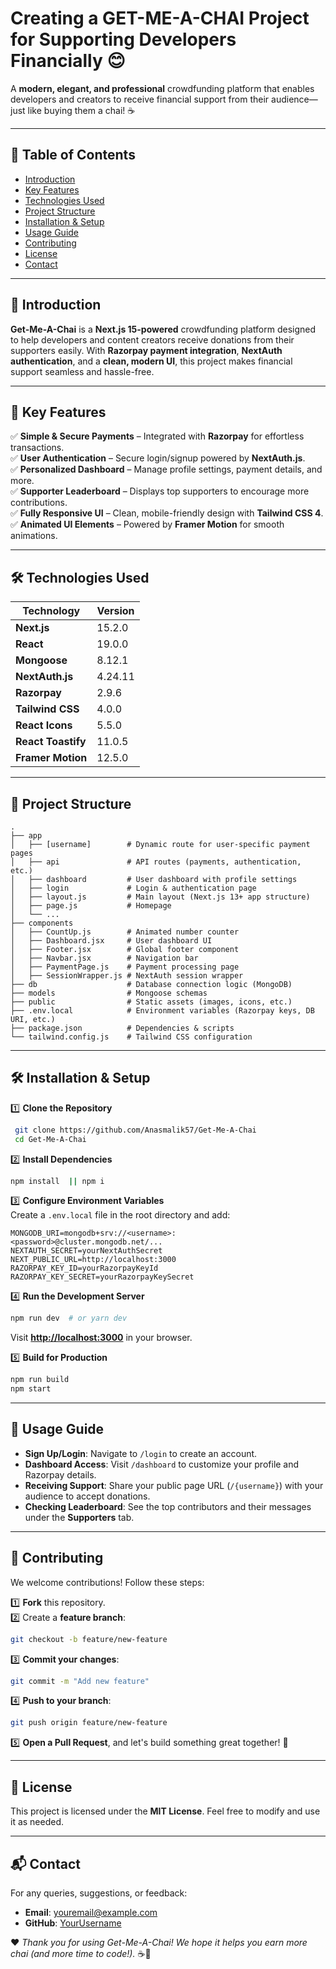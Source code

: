 # Creating a GET-ME-A-CHAI Project for Supporting Developers Financially 😊

A **modern, elegant, and professional** crowdfunding platform that enables developers and creators to receive financial support from their audience—just like buying them a chai! ☕

---

## 🚀 Table of Contents
- [Introduction](#introduction)
- [Key Features](#key-features)
- [Technologies Used](#technologies-used)
- [Project Structure](#project-structure)
- [Installation & Setup](#installation--setup)
- [Usage Guide](#usage-guide)
- [Contributing](#contributing)
- [License](#license)
- [Contact](#contact)

---

## 🎯 Introduction

**Get-Me-A-Chai** is a **Next.js 15-powered** crowdfunding platform designed to help developers and content creators receive donations from their supporters easily. With **Razorpay payment integration**, **NextAuth authentication**, and a **clean, modern UI**, this project makes financial support seamless and hassle-free.

---

## 🌟 Key Features
✅ **Simple & Secure Payments** – Integrated with **Razorpay** for effortless transactions.  
✅ **User Authentication** – Secure login/signup powered by **NextAuth.js**.  
✅ **Personalized Dashboard** – Manage profile settings, payment details, and more.  
✅ **Supporter Leaderboard** – Displays top supporters to encourage more contributions.  
✅ **Fully Responsive UI** – Clean, mobile-friendly design with **Tailwind CSS 4**.  
✅ **Animated UI Elements** – Powered by **Framer Motion** for smooth animations.  

---

## 🛠 Technologies Used

| Technology       | Version  |
|-----------------|----------|
| **Next.js**     | 15.2.0   |
| **React**       | 19.0.0   |
| **Mongoose**    | 8.12.1   |
| **NextAuth.js** | 4.24.11  |
| **Razorpay**    | 2.9.6    |
| **Tailwind CSS**| 4.0.0    |
| **React Icons** | 5.5.0    |
| **React Toastify** | 11.0.5 |
| **Framer Motion** | 12.5.0 |

---

## 📂 Project Structure

```
.
├── app
│   ├── [username]        # Dynamic route for user-specific payment pages
│   ├── api               # API routes (payments, authentication, etc.)
│   ├── dashboard         # User dashboard with profile settings
│   ├── login             # Login & authentication page
│   ├── layout.js         # Main layout (Next.js 13+ app structure)
│   ├── page.js           # Homepage
│   └── ...
├── components
│   ├── CountUp.js        # Animated number counter
│   ├── Dashboard.jsx     # User dashboard UI
│   ├── Footer.jsx        # Global footer component
│   ├── Navbar.jsx        # Navigation bar
│   ├── PaymentPage.js    # Payment processing page
│   ├── SessionWrapper.js # NextAuth session wrapper
├── db                    # Database connection logic (MongoDB)
├── models                # Mongoose schemas
├── public                # Static assets (images, icons, etc.)
├── .env.local            # Environment variables (Razorpay keys, DB URI, etc.)
├── package.json          # Dependencies & scripts
└── tailwind.config.js    # Tailwind CSS configuration
```

---

## 🛠 Installation & Setup

1️⃣ **Clone the Repository**  
```bash
 git clone https://github.com/Anasmalik57/Get-Me-A-Chai
 cd Get-Me-A-Chai
```

2️⃣ **Install Dependencies**  
```bash
npm install  || npm i
```

3️⃣ **Configure Environment Variables**  
Create a `.env.local` file in the root directory and add:
```env
MONGODB_URI=mongodb+srv://<username>:<password>@cluster.mongodb.net/...
NEXTAUTH_SECRET=yourNextAuthSecret
NEXT_PUBLIC_URL=http://localhost:3000
RAZORPAY_KEY_ID=yourRazorpayKeyId
RAZORPAY_KEY_SECRET=yourRazorpayKeySecret
```

4️⃣ **Run the Development Server**  
```bash
npm run dev  # or yarn dev
```
Visit **[http://localhost:3000](http://localhost:3000)** in your browser.

5️⃣ **Build for Production**  
```bash
npm run build
npm start
```

---

## 📖 Usage Guide

- **Sign Up/Login**: Navigate to `/login` to create an account.
- **Dashboard Access**: Visit `/dashboard` to customize your profile and Razorpay details.
- **Receiving Support**: Share your public page URL (`/{username}`) with your audience to accept donations.
- **Checking Leaderboard**: See the top contributors and their messages under the **Supporters** tab.

---

## 🤝 Contributing

We welcome contributions! Follow these steps:

1️⃣ **Fork** this repository.  
2️⃣ Create a **feature branch**:  
   ```bash
   git checkout -b feature/new-feature
   ```
3️⃣ **Commit your changes**:  
   ```bash
   git commit -m "Add new feature"
   ```
4️⃣ **Push to your branch**:  
   ```bash
   git push origin feature/new-feature
   ```
5️⃣ **Open a Pull Request**, and let's build something great together! 🎉

---

## 📜 License

This project is licensed under the **MIT License**. Feel free to modify and use it as needed.

---

## 📬 Contact

For any queries, suggestions, or feedback:
- **Email**: [youremail@example.com](mailto:itsanas474@gmail.com)
- **GitHub**: [YourUsername](https://github.com/Anasmalik57)

❤️ _Thank you for using Get-Me-A-Chai! We hope it helps you earn more chai (and more time to code!)._ ☕🚀

